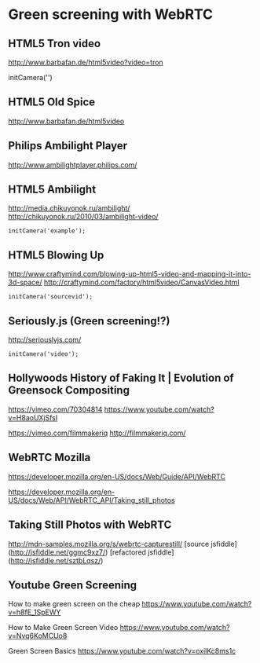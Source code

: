 Green screening with WebRTC
===========================

HTML5 Tron video
----------------
http://www.barbafan.de/html5video?video=tron

initCamera('')

HTML5 Old Spice
---------------
http://www.barbafan.de/html5video

Philips Ambilight Player
------------------------
http://www.ambilightplayer.philips.com/

HTML5 Ambilight
---------------
http://media.chikuyonok.ru/ambilight/
http://chikuyonok.ru/2010/03/ambilight-video/

```
initCamera('example');
```

HTML5 Blowing Up
----------------
http://www.craftymind.com/blowing-up-html5-video-and-mapping-it-into-3d-space/
http://craftymind.com/factory/html5video/CanvasVideo.html

```
initCamera('sourcevid');
```

Seriously.js (Green screening!?)
------------

http://seriouslyjs.com/

```
initCamera('video');
```


Hollywoods History of Faking It | Evolution of Greensock Compositing
--------------------------------------------------------------------
https://vimeo.com/70304814
https://www.youtube.com/watch?v=H8aoUXjSfsI

https://vimeo.com/filmmakeriq
http://filmmakeriq.com/

WebRTC Mozilla
--------------
https://developer.mozilla.org/en-US/docs/Web/Guide/API/WebRTC

https://developer.mozilla.org/en-US/docs/Web/API/WebRTC_API/Taking_still_photos

Taking Still Photos with WebRTC
-------------------------------
http://mdn-samples.mozilla.org/s/webrtc-capturestill/
[source jsfiddle] (http://jsfiddle.net/ggmc9xz7/)
[refactored jsfiddle] (http://jsfiddle.net/sztbLqsz/)


Youtube Green Screening
------------------------

How to make green screen on the cheap
https://www.youtube.com/watch?v=h8fE_1SpEWY

How to Make Green Screen Video
https://www.youtube.com/watch?v=Nvq6KoMCUo8

Green Screen Basics
https://www.youtube.com/watch?v=oxjlKc8ms1c
